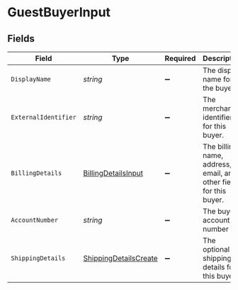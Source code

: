# GuestBuyerInput


## Fields

| Field                                                                     | Type                                                                      | Required                                                                  | Description                                                               | Example                                                                   |
| ------------------------------------------------------------------------- | ------------------------------------------------------------------------- | ------------------------------------------------------------------------- | ------------------------------------------------------------------------- | ------------------------------------------------------------------------- |
| `DisplayName`                                                             | *string*                                                                  | :heavy_minus_sign:                                                        | The display name for the buyer.                                           | John Doe                                                                  |
| `ExternalIdentifier`                                                      | *string*                                                                  | :heavy_minus_sign:                                                        | The merchant identifier for this buyer.                                   | buyer-12345                                                               |
| `BillingDetails`                                                          | [BillingDetailsInput](../../Models/Components/BillingDetailsInput.md)     | :heavy_minus_sign:                                                        | The billing name, address, email, and other fields for this buyer.        |                                                                           |
| `AccountNumber`                                                           | *string*                                                                  | :heavy_minus_sign:                                                        | The buyer account number                                                  |                                                                           |
| `ShippingDetails`                                                         | [ShippingDetailsCreate](../../Models/Components/ShippingDetailsCreate.md) | :heavy_minus_sign:                                                        | The optional shipping details for this buyer.                             |                                                                           |